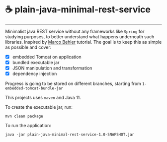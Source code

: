 # :coffee: plain-java-minimal-rest-service
---

Minimalist java REST service without any frameworks like `Spring` for studying purposes, to better
understand what happens underneath such libraries. Inspired by [Marco Behler](https://www.marcobehler.com/) tutorial. The goal is to keep this as simple as possible
and cover:

- [x] embedded Tomcat on application
- [x] bundled executable jar
- [x] JSON manipulation and transformation 
- [x] dependency injection

Progress is going to be stored on different branches, starting from `1-embedded-tomcat-bundle-jar`

This projects uses `maven` and Java 11.

To create the executable jar, run:

```shell script
mvn clean package
```

To run the application:

```shell script
java -jar plain-java-minimal-rest-service-1.0-SNAPSHOT.jar
```

